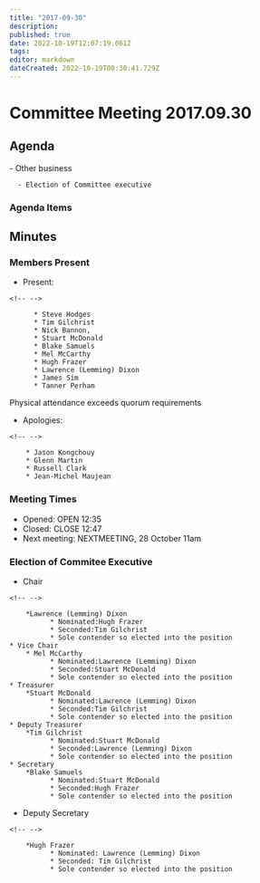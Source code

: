 ```yaml
---
title: "2017-09-30"
description: 
published: true
date: 2022-10-19T12:07:19.061Z
tags: 
editor: markdown
dateCreated: 2022-10-19T08:30:41.729Z
---
```


# Committee Meeting 2017.09.30

## Agenda

\- Other business

      - Election of Committee executive

### Agenda Items

## Minutes

### Members Present

-   Present:

```{=html}
<!-- -->
```
          * Steve Hodges
          * Tim Gilchrist
          * Nick Bannon,
          * Stuart McDonald
          * Blake Samuels
          * Mel McCarthy
          * Hugh Frazer
          * Lawrence (Lemming) Dixon
          * James Sim
          * Tanner Perham

Physical attendance exceeds quorum requirements

-   Apologies:

```{=html}
<!-- -->
```
        * Jason Kongchouy
        * Glenn Martin
        * Russell Clark
        * Jean-Michel Maujean

### Meeting Times

-   Opened: OPEN 12:35
-   Closed: CLOSE 12:47
-   Next meeting: NEXTMEETING, 28 October 11am

### Election of Commitee Executive

-   Chair

```{=html}
<!-- -->
```
        *Lawrence (Lemming) Dixon
              * Nominated:Hugh Frazer
              * Seconded:Tim Gilchrist
              * Sole contender so elected into the position
    * Vice Chair
        * Mel McCarthy
              * Nominated:Lawrence (Lemming) Dixon
              * Seconded:Stuart McDonald
              * Sole contender so elected into the position
    * Treasurer
        *Stuart McDonald
              * Nominated:Lawrence (Lemming) Dixon
              * Seconded:Tim Gilchrist
              * Sole contender so elected into the position
    * Deputy Treasurer
        *Tim Gilchrist
              * Nominated:Stuart McDonald
              * Seconded:Lawrence (Lemming) Dixon
              * Sole contender so elected into the position
    * Secretary
        *Blake Samuels
              * Nominated:Stuart McDonald
              * Seconded:Hugh Frazer
              * Sole contender so elected into the position

-   Deputy Secretary

```{=html}
<!-- -->
```
        *Hugh Frazer
              * Nominated: Lawrence (Lemming) Dixon
              * Seconded: Tim Gilchrist
              * Sole contender so elected into the position
